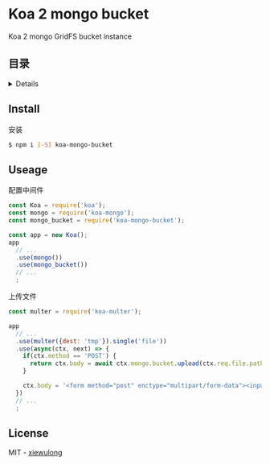 # Koa 2 mongo bucket

Koa 2 mongo GridFS bucket instance

## 目录

<details>

* [安装](#install)
* [使用](#useage)
* [License](#license)

</details>

## Install

安装

```bash
$ npm i [-S] koa-mongo-bucket
```

## Useage

配置中间件

```js
const Koa = require('koa');
const mongo = require('koa-mongo');
const mongo_bucket = require('koa-mongo-bucket');

const app = new Koa();
app
  // ...
  .use(mongo())
  .use(mongo_bucket())
  // ...
  ;
```

上传文件

```js
const multer = require('koa-multer');

app
  // ...
  .use(multer({dest: 'tmp'}).single('file'))
  .use(async(ctx, next) => {
    if(ctx.method == 'POST') {
      return ctx.body = await ctx.mongo.bucket.upload(ctx.req.file.path, ctx.req.file.originalname);
    }

    ctx.body = '<form method="post" enctype="multipart/form-data"><input type="test" value="test" /><input type="file" name="file" /><button type="submit">Submit</button></form>';
  })
  // ...
  ;
```

## License

MIT - [xiewulong](https://github.com/xiewulong)
